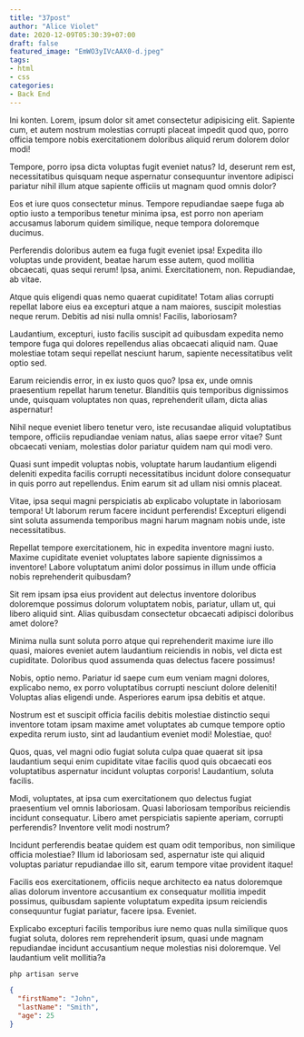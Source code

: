 ```yaml
---
title: "37post"
author: "Alice Violet"
date: 2020-12-09T05:30:39+07:00
draft: false
featured_image: "EmWO3yIVcAAX0-d.jpeg"
tags: 
- html
- css
categories:
- Back End
---
```



Ini konten.
Lorem, ipsum dolor sit amet consectetur adipisicing elit. Sapiente cum, et autem nostrum molestias corrupti placeat impedit quod quo, porro officia tempore nobis exercitationem doloribus aliquid rerum dolorem dolor modi!

Tempore, porro ipsa dicta voluptas fugit eveniet natus? Id, deserunt rem est, necessitatibus quisquam neque aspernatur consequuntur inventore adipisci pariatur nihil illum atque sapiente officiis ut magnam quod omnis dolor?

Eos et iure quos consectetur minus. Tempore repudiandae saepe fuga ab optio iusto a temporibus tenetur minima ipsa, est porro non aperiam accusamus laborum quidem similique, neque tempora doloremque ducimus.

Perferendis doloribus autem ea fuga fugit eveniet ipsa! Expedita illo voluptas unde provident, beatae harum esse autem, quod mollitia obcaecati, quas sequi rerum! Ipsa, animi. Exercitationem, non. Repudiandae, ab vitae.

Atque quis eligendi quas nemo quaerat cupiditate! Totam alias corrupti repellat labore eius ea excepturi atque a nam maiores, suscipit molestias neque rerum. Debitis ad nisi nulla omnis! Facilis, laboriosam?

Laudantium, excepturi, iusto facilis suscipit ad quibusdam expedita nemo tempore fuga qui dolores repellendus alias obcaecati aliquid nam. Quae molestiae totam sequi repellat nesciunt harum, sapiente necessitatibus velit optio sed.

Earum reiciendis error, in ex iusto quos quo? Ipsa ex, unde omnis praesentium repellat harum tenetur. Blanditiis quis temporibus dignissimos unde, quisquam voluptates non quas, reprehenderit ullam, dicta alias aspernatur!

Nihil neque eveniet libero tenetur vero, iste recusandae aliquid voluptatibus tempore, officiis repudiandae veniam natus, alias saepe error vitae? Sunt obcaecati veniam, molestias dolor pariatur quidem nam qui modi vero.

Quasi sunt impedit voluptas nobis, voluptate harum laudantium eligendi deleniti expedita facilis corrupti necessitatibus incidunt dolore consequatur in quis porro aut repellendus. Enim earum sit ad ullam nisi omnis placeat.

Vitae, ipsa sequi magni perspiciatis ab explicabo voluptate in laboriosam tempora! Ut laborum rerum facere incidunt perferendis! Excepturi eligendi sint soluta assumenda temporibus magni harum magnam nobis unde, iste necessitatibus.

Repellat tempore exercitationem, hic in expedita inventore magni iusto. Maxime cupiditate eveniet voluptates labore sapiente dignissimos a inventore! Labore voluptatum animi dolor possimus in illum unde officia nobis reprehenderit quibusdam?

Sit rem ipsam ipsa eius provident aut delectus inventore doloribus doloremque possimus dolorum voluptatem nobis, pariatur, ullam ut, qui libero aliquid sint. Alias quibusdam consectetur obcaecati adipisci doloribus amet dolore?

Minima nulla sunt soluta porro atque qui reprehenderit maxime iure illo quasi, maiores eveniet autem laudantium reiciendis in nobis, vel dicta est cupiditate. Doloribus quod assumenda quas delectus facere possimus!

Nobis, optio nemo. Pariatur id saepe cum eum veniam magni dolores, explicabo nemo, ex porro voluptatibus corrupti nesciunt dolore deleniti! Voluptas alias eligendi unde. Asperiores earum ipsa debitis et atque.

Nostrum est et suscipit officia facilis debitis molestiae distinctio sequi inventore totam ipsam maxime amet voluptates ab cumque tempore optio expedita rerum iusto, sint ad laudantium eveniet modi! Molestiae, quo!

Quos, quas, vel magni odio fugiat soluta culpa quae quaerat sit ipsa laudantium sequi enim cupiditate vitae facilis quod quis obcaecati eos voluptatibus aspernatur incidunt voluptas corporis! Laudantium, soluta facilis.

Modi, voluptates, at ipsa cum exercitationem quo delectus fugiat praesentium vel omnis laboriosam. Quasi laboriosam temporibus reiciendis incidunt consequatur. Libero amet perspiciatis sapiente aperiam, corrupti perferendis? Inventore velit modi nostrum?

Incidunt perferendis beatae quidem est quam odit temporibus, non similique officia molestiae? Illum id laboriosam sed, aspernatur iste qui aliquid voluptas pariatur repudiandae illo sit, earum tempore vitae provident itaque!

Facilis eos exercitationem, officiis neque architecto ea natus doloremque alias dolorum inventore accusantium ex consequatur mollitia impedit possimus, quibusdam sapiente voluptatum expedita ipsum reiciendis consequuntur fugiat pariatur, facere ipsa. Eveniet.

Explicabo excepturi facilis temporibus iure nemo quas nulla similique quos fugiat soluta, dolores rem reprehenderit ipsum, quasi unde magnam repudiandae incidunt accusantium neque molestias nisi doloremque. Vel laudantium velit mollitia?a


```html
php artisan serve
```

```json
{
  "firstName": "John",
  "lastName": "Smith",
  "age": 25
}
```
